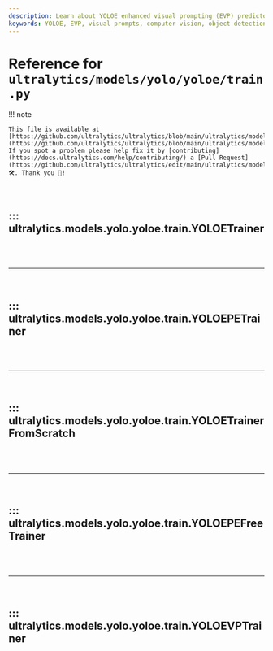 ```yaml
---
description: Learn about YOLOE enhanced visual prompting (EVP) predictors in Ultralytics, which enable object detection and segmentation models to use visual prompts during inference for improved performance.
keywords: YOLOE, EVP, visual prompts, computer vision, object detection, segmentation, bounding boxes, masks, predictors, YOLOEVPDetectPredictor, YOLOEVPSegPredictor, Ultralytics, inference
---
```


# Reference for `ultralytics/models/yolo/yoloe/train.py`

!!! note

    This file is available at [https://github.com/ultralytics/ultralytics/blob/main/ultralytics/models/yolo/yoloe/train.py](https://github.com/ultralytics/ultralytics/blob/main/ultralytics/models/yolo/yoloe/train.py). If you spot a problem please help fix it by [contributing](https://docs.ultralytics.com/help/contributing/) a [Pull Request](https://github.com/ultralytics/ultralytics/edit/main/ultralytics/models/yolo/yoloe/train.py) 🛠️. Thank you 🙏!

<br>

## ::: ultralytics.models.yolo.yoloe.train.YOLOETrainer

<br><br><hr><br>

## ::: ultralytics.models.yolo.yoloe.train.YOLOEPETrainer

<br><br><hr><br>

## ::: ultralytics.models.yolo.yoloe.train.YOLOETrainerFromScratch

<br><br><hr><br>

## ::: ultralytics.models.yolo.yoloe.train.YOLOEPEFreeTrainer

<br><br><hr><br>

## ::: ultralytics.models.yolo.yoloe.train.YOLOEVPTrainer

<br><br>
